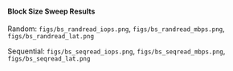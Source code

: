 #### Block Size Sweep Results

Random: `figs/bs_randread_iops.png`, `figs/bs_randread_mbps.png`, `figs/bs_randread_lat.png`

Sequential: `figs/bs_seqread_iops.png`, `figs/bs_seqread_mbps.png`, `figs/bs_seqread_lat.png`
